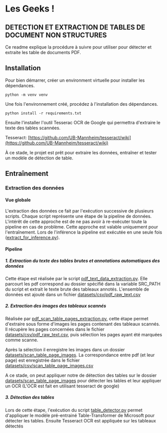 # Les Geeks ! 

## DETECTION ET EXTRACTION DE TABLES DE DOCUMENT NON STRUCTURES

Ce readme explique la procédure à suivre pour utiliser pour détecter et extraite les table de documents PDF.

## Installation

Pour bien démarrer, créer un environment virtuelle pour installer les dépendances.

```
python -m venv venv
```

Une fois l'environnement créé, procédez à l'installation des dépendances.

```
python install -r requirements.txt
```

Ensuite l'installer l'outil Tesserac OCR de Google qui permettra d'extraire le texte des tables scannées.

Tesseract: [https://github.com/UB-Mannheim/tesseract/wiki](https://github.com/UB-Mannheim/tesseract/wiki)

À ce stade, le projet est prêt pour extraire les données, entraîner et tester un modèle de détection de table.

## Entraînement

### Extraction des données

#### Vue globale

L'extraction des données ce fait par l'exécution successive de plusieurs scripts. Chaque script représente une
étape de la pipeline de données. L'intérêt de cette approche est de ne pas avoir à re-exécuter toute la pipeline
en cas de problème. Cette approche est valable uniquement pour l'entraînement. Lors de l'inférence la pipeline est 
exécutée en une seule fois ([extract_for_inference.py](extractation_for_inference.py)).

#### Pipeline 

##### 1. Extraction du texte des tables brutes et annotations automatiques des données

Cette étape est réalisée par le script [pdf_text_data_extraction.py](extract_pdf_text.py). Elle parcourt les pdf correspond
au dossier spécifié dans la variable SRC_PATH du script et extrait le texte brute des tableaux annotés.
L'ensemble de données est ajouté dans un fichier [datasets/csv/pdf_raw_text.csv](datasets%2Fcsv%2Fpdf_raw_text.csv)

##### 2. Extraction des images des tableaux scannés

Réalisée par [pdf_scan_table_pages_extraction.py](extract_pdf_scan.py), cette étape permet d'extraire sous
forme d'images les pages contenant des tableaux scannés. Il récupère les pages concernées dans le fichier [datasets/csv/pdf_raw_text.csv](datasets%2Fcsv%2Fpdf_raw_text.csv),
puis sélection les pages ayant été marquées comme scanne. 

Après la sélection il enregistre les images dans un dossier 
[datasets/scan_table_page_images](datasets%2Fscan_table_page_images). La correspondance entre pdf (et leur page) est
enregistrée dans le fichier [datasets/csv/scan_table_page_images.csv](datasets%2Fcsv%2Fscan_table_page_images.csv)

A ce stade, on peut appliquer notre de détection des tables sur le dossier [datasets/scan_table_page_images](datasets%2Fscan_table_page_images)
pour détecter les tables et leur appliquer un OCR (L'OCR est fait en utilisant tesseract de google)

##### 3. Détection des tables

Lors de cette étape, l'exécution du script [table_detector.py](table_detector.py)
permet d'appliquer le modèle pré-entrainé Table-Transformer de Microsoft pour détecter les tables. Ensuite Tesseract OCR
est appliquée sur les tableaux détectés 
